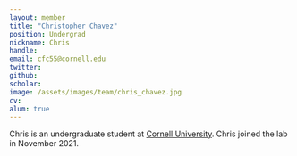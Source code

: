 ```yaml
---
layout: member
title: "Christopher Chavez"
position: Undergrad
nickname: Chris
handle: 
email: cfc55@cornell.edu
twitter: 
github: 
scholar: 
image: /assets/images/team/chris_chavez.jpg
cv: 
alum: true
---
```

Chris is an undergraduate student at [Cornell University]. Chris joined the lab in November 2021. 

[Cornell University]: https://www.cornell.edu/
